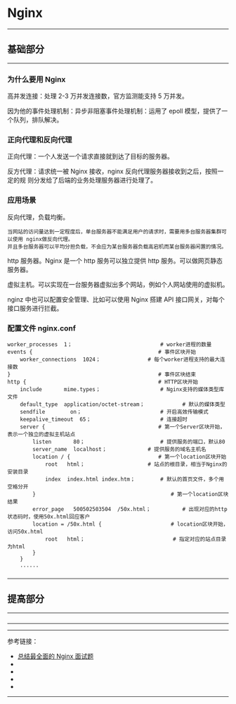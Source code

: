 # Nginx

---

## 基础部分

---

### 为什么要用 Nginx

高并发连接：处理 2-3 万并发连接数，官方监测能支持 5 万并发。

因为他的事件处理机制：异步非阻塞事件处理机制：运用了 epoll 模型，提供了一个队列，排队解决。

### 正向代理和反向代理

正向代理：一个人发送一个请求直接就到达了目标的服务器。

反方代理：请求统一被 Nginx 接收，nginx 反向代理服务器接收到之后，按照一定的规 则分发给了后端的业务处理服务器进行处理了。

### 应用场景

反向代理，负载均衡。

    当网站的访问量达到一定程度后，单台服务器不能满足用户的请求时，需要用多台服务器集群可以使用 nginx做反向代理。
    并且多台服务器可以平均分担负载，不会应为某台服务器负载高宕机而某台服务器闲置的情况。

http 服务器。Nginx 是一个 http 服务可以独立提供 http 服务。可以做网页静态服务器。

虚拟主机。可以实现在一台服务器虚拟出多个网站，例如个人网站使用的虚拟机。

nginz 中也可以配置安全管理、比如可以使用 Nginx 搭建 API 接口网关，对每个接口服务进行拦截。

### 配置文件 nginx.conf

```
worker_processes  1；                			# worker进程的数量
events {                              			# 事件区块开始
    worker_connections  1024；          		# 每个worker进程支持的最大连接数
}                               			    # 事件区块结束
http {                           			    # HTTP区块开始
    include       mime.types；         			# Nginx支持的媒体类型库文件
    default_type  application/octet-stream；            # 默认的媒体类型
    sendfile        on；       				    # 开启高效传输模式
    keepalive_timeout  65；       			    # 连接超时
    server {            		                # 第一个Server区块开始，表示一个独立的虚拟主机站点
        listen       80；      			        # 提供服务的端口，默认80
        server_name  localhost；    			# 提供服务的域名主机名
        location / {            	        	# 第一个location区块开始
            root   html；       			    # 站点的根目录，相当于Nginx的安装目录
            index  index.html index.htm；       	# 默认的首页文件，多个用空格分开
        }          				                    # 第一个location区块结果
        error_page   500502503504  /50x.html；          # 出现对应的http状态码时，使用50x.html回应客户
        location = /50x.html {          	        # location区块开始，访问50x.html
            root   html；      		      	        # 指定对应的站点目录为html
        }
    }  
    ......
```

###

###

---

## 提高部分

---

###

---


---

参考链接：

- [总结最全面的 Nginx 面试题](https://juejin.cn/post/6844904125784653837)
- []()
- []()
- []()
- []()

---



